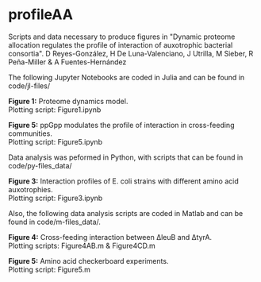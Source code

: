 # profileAA
Scripts and data necessary to produce figures in "Dynamic proteome allocation regulates the profile of interaction of auxotrophic bacterial consortia". 
D Reyes-González, H De Luna-Valenciano, J Utrilla, M Sieber, R Peña-Miller & A Fuentes-Hernández

The following Jupyter Notebooks are coded in Julia and can be found in code/jl-files/

**Figure 1:** Proteome dynamics model.  
Plotting script: Figure1.ipynb

**Figure 5:** ppGpp modulates the profile of interaction in cross-feeding communities.  
Plotting script: Figure5.ipynb

Data analysis was peformed in Python, with scripts that can be found in code/py-files_data/

**Figure 3:** Interaction profiles of E. coli strains with different amino acid auxotrophies.  
Plotting script: Figure3.ipynb

Also, the following data analysis scripts are coded in Matlab and can be found in code/m-files_data/. 

**Figure 4:** Cross-feeding interaction between ΔleuB and ΔtyrA.  
Plotting scripts: Figure4AB.m & Figure4CD.m

**Figure 5:** Amino acid checkerboard experiments.  
Plotting script: Figure5.m
